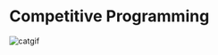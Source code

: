 # Competitive Programming

![catgif](https://github.com/AdityaC4/CP/assets/98672108/a43dd425-a621-4ce1-b472-1a054c933915)
